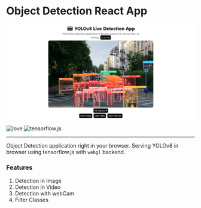# Object Detection React App

<p align="center">
  <img src="./image.png" />
</p>

![love](https://img.shields.io/badge/Made%20with-🖤-white)
![tensorflow.js](https://img.shields.io/badge/tensorflow.js-white?logo=tensorflow)

---

Object Detection application right in your browser. Serving YOLOv8 in browser using tensorflow.js
with `webgl` backend.

### Features

1. Detection in Image
2. Detection in Video
3. Detection with webCam
4. Filter Classes
